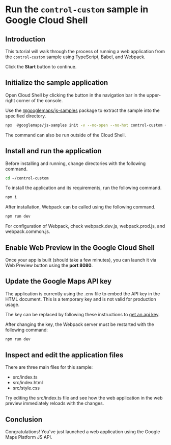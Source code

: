 # Run the `control-custom` sample in Google Cloud Shell

<walkthrough-tutorial-duration duration="10"/>

## Introduction

This tutorial will walk through the process of running a web application from
the `control-custom` sample using TypeScript, Babel, and Webpack.

Click the **Start** button to continue.

## Initialize the sample application

Open Cloud Shell by clicking the
<walkthrough-cloud-shell-icon></walkthrough-cloud-shell-icon> button in the
navigation bar in the upper-right corner of the console.

Use the [@googlemaps/js-samples](https://www.npmjs.com/package/@googlemaps/js-samples) package to 
extract the sample into the specified directory.

```bash
npx  @googlemaps/js-samples init -v --no-open --no-hot control-custom ~/control-custom
```

The command can also be run outside of the Cloud Shell.

## Install and run the application

Before installing and running, change directories with the following command.

```bash
cd ~/control-custom
```

To install the application and its requirements, run the following command.

```bash
npm i
```

After installation, Webpack can be called using the following command.

```bash
npm run dev
```

For configuration of Webpack, check
<walkthrough-editor-open-file filePath="control-custom/webpack.dev.js">webpack.dev.js</walkthrough-editor-open-file>,
<walkthrough-editor-open-file filePath="control-custom/webpack.prod.js">webpack.prod.js</walkthrough-editor-open-file>,
and
<walkthrough-editor-open-file filePath="control-custom/webpack.common.js">webpack.common.js</walkthrough-editor-open-file>.

## Enable Web Preview in the Google Cloud Shell

Once your app is built (should take a few minutes), you can launch it via
<walkthrough-spotlight-pointer target="cloudshell" spotlightId="devshell-web-preview-button">Web
Preview button</walkthrough-spotlight-pointer> using the **port 8080**.

## Update the Google Maps API key

The application is currently using the
<walkthrough-editor-open-file filePath="control-custom/.env">.env</walkthrough-editor-open-file>
file to embed the API key in the HTML document. This is a temporary key and is
not valid for production usage.

The key can be replaced by following these instructions to
[get an api key](https://developers.google.com/maps/documentation/javascript/get-api-key).

After changing the key, the Webpack server must be restarted with the following
command:

```bash
npm run dev
```

## Inspect and edit the application files

There are three main files for this sample:

*   <walkthrough-editor-open-file filePath="control-custom/src/index.ts">src/index.ts</walkthrough-editor-open-file>
*   <walkthrough-editor-open-file filePath="control-custom/src/index.html">src/index.html</walkthrough-editor-open-file>
*   <walkthrough-editor-open-file filePath="control-custom/src/style.css">src/style.css</walkthrough-editor-open-file>

Try editing the <walkthrough-editor-open-file filePath="control-custom/src/index.ts">src/index.ts</walkthrough-editor-open-file> file and see how the web application in the web preview immediately reloads with the changes.

## Conclusion

<walkthrough-conclusion-trophy></walkthrough-conclusion-trophy>

Congratulations! You've just launched a web application using the Google Maps
Platform JS API.
